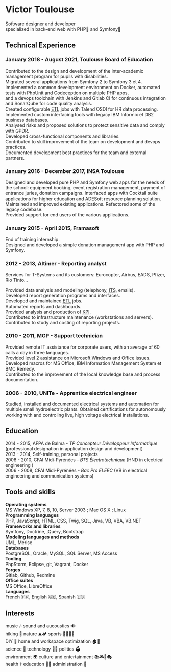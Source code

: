 # Victor Toulouse

Software designer and developer  
specialized in back-end web with PHP🐘 and Symfony🎼

## Technical Experience
### January 2018 - August 2021, Toulouse Board of Education  
Contributed to the design and development of the inter-academic management program for pupils with disabilities.  
Migrated several applications from Symfony 2 to Symfony 3 et 4.  
Implemented a common development environment on Docker, automated tests with PhpUnit and Codeception on multiple PHP apps,  
and a devops toolchain with Jenkins and Gitlab CI for continuous integration and SonarQube for code quality analysis.  
Created configurable <abbr title="Extract Transform Load">ETL</abbr> jobs with Talend OSDI for HR data processing.  
Implemented custom interfacing tools with legacy IBM Informix et DB2 business databases.  
Analysed risks and proposed solutions to protect sensitive data and comply with GPDR.  
Developed cross-functional components and libraries.  
Contributed to skill improvement of the team on development and devops practices.  
Documented development best practices for the team and external partners.  

### January 2016 - December 2017, INSA Toulouse

Designed and developed pure PHP and Symfony web apps for the needs of the school: equipment booking, event registration management, payment of entrance juries, donation campaigns.
Interfaced apps with Cocktail suite applications for higher education and ADESoft resource planning solution.  
Maintained and improved existing applications. Refactored some of the legacy codebase.  
Provided support for end users of the various applications.  

### January 2015 - April 2015, Framasoft  
End of training internship.  
Designed and developed a simple donation management app with PHP and Symfony.  


### 2012 - 2013, Altimer - Reporting analyst

Services for T-Systems and its customers: Eurocopter, Airbus, EADS, Pfizer, Rio Tinto…  

Provided data analysis and modeling (telephony, <abbr title="Issue Tracking System">ITS</abbr>, emails).  
Developed report generation programs and interfaces.  
Developed and maintained <abbr title="Extract Transform Load">ETL</abbr> jobs.  
Automated reports and dashboards.  
Provided analysis and production of <abbr title="key performance indicators">KPI</abbr>.  
Contributed to infrastructure maintenance (workstations and servers).  
Contributed to study and costing of reporting projects.  

### 2010 - 2011, MGP - Support technician
Provided remote IT assistance for corporate users, with an average of 60 calls a day in three languages.  
Provided level 2 assistance on Microsoft Windows and Office issues.  
Developed macros for MS Office, IBM Information Management System et BMC Remedy.  
Contributed to the improvement of the local knowledge base and process documentation.  

### 2006 - 2010, UNITe - Apprentice electrical engineer
Studied, installed and documented electrical systems and automation for multiple small hydroelectric plants. 
Obtained certifications for autonomously working with and controling live, high voltage electrical installations.  

## Education
2014 - 2015, AFPA de Balma - _TP Concepteur Développeur Informatique_ (professional designation in application design and development)  
2013 - 2014, Self-training, personal projects  
2008 - 2010, CFAI Midi-Pyrénées - _BTS Électrotechnique_ (HND in electrical engineering )  
2006 - 2008, CFAI Midi-Pyrénées - _Bac Pro ELEEC_ (VB in electrical engineering and communication systems)  

## Tools and skills
**Operating systems**  
MS Windows XP, 7, 8, 10, Server 2003 ; Mac OS X ; Linux  
**Programming languages**  
PHP, JavaScript, HTML, CSS, Twig, SQL, Java, VB, VBA, VB.NET  
**Frameworks and libraries**  
Symfony, Doctrine, jQuery, Bootstrap  
**Modeling languages and methods**  
UML, Merise  
**Databases**  
PostgreSQL, Oracle, MySQL, SQL Server, MS Access  
**Tooling**  
PhpStorm, Eclipse, git, Vagrant, Docker  
**Forges**  
Gitlab, Github, Redmine  
**Office suites**  
MS Office, LibreOffice  
**Languages**  
French 🇫🇷, English 🇬🇧, Spanish 🇪🇸


## Interests

music 🎶 sound and aucoustics 🔊  
hiking 🥾 nature ⛰🏕️ sports 🧗‍♂️🥋🥊  
DIY 🔧 home and workspace optimization 🏠🏢  
science 🔬 technology 👨‍💻 politics 🗳️  
environment 🌍 culture and entertainment 📚🎮🎥🎭  
health ⚕️ education 👨‍🏫 administration 📜  